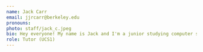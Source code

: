 ```yaml
---
name: Jack Carr
email: jjrcarr@berkeley.edu
pronouns: 
photo: staff/jack_c.jpeg
bio: Hey everyone! My name is Jack and I'm a junior studying computer science and applied math. Looking forward to meeting all of you and having a great semester
role: Tutor (UCS1)
---
```

